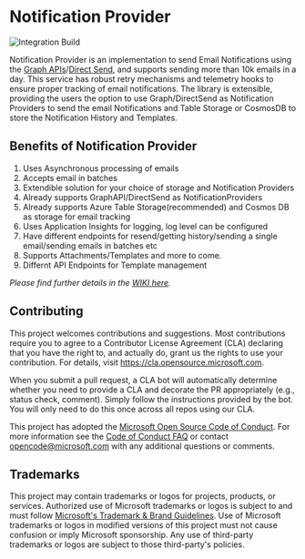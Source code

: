 # Notification Provider
![Integration Build](https://github.com/microsoft/notification-provider/workflows/Integration%20Build/badge.svg)

Notification Provider is an implementation to send Email Notifications using the [Graph APIs](https://docs.microsoft.com/en-us/graph/api/resources/mail-api-overview?view=graph-rest-1.0)/[Direct Send](https://docs.microsoft.com/en-us/exchange/mail-flow-best-practices/how-to-set-up-a-multifunction-device-or-application-to-send-email-using-microsoft-365-or-office-365#option-2-send-mail-directly-from-your-printer-or-application-to-microsoft-365-or-office-365-direct-send), and supports sending more than 10k emails in a day. This service has robust retry mechanisms and telemetry hooks to ensure proper tracking of email notifications. The library is extensible, providing the users the option to use Graph/DirectSend as Notification Providers to send the email Notifications and Table Storage or CosmosDB to store the Notification History and Templates.

## Benefits of Notification Provider
1. Uses Asynchronous processing of emails
2. Accepts email in batches
3. Extendible solution for your choice of storage and Notification Providers
4. Already supports GraphAPI/DirectSend as NotificationProviders
5. Already supports Azure Table Storage(recommended) and Cosmos DB as storage for email tracking
6. Uses Application Insights for logging, log level can be configured
7. Have different endpoints for resend/getting history/sending a single email/sending emails in batches etc
8. Supports Attachments/Templates and more to come.
9. Differnt API Endpoints for Template management

_Please find further details in the [WIKI here](https://github.com/microsoft/notification-provider/wiki/Notification-Provider)._

## Contributing
This project welcomes contributions and suggestions.  Most contributions require you to agree to a
Contributor License Agreement (CLA) declaring that you have the right to, and actually do, grant us
the rights to use your contribution. For details, visit https://cla.opensource.microsoft.com.

When you submit a pull request, a CLA bot will automatically determine whether you need to provide
a CLA and decorate the PR appropriately (e.g., status check, comment). Simply follow the instructions
provided by the bot. You will only need to do this once across all repos using our CLA.

This project has adopted the [Microsoft Open Source Code of Conduct](https://opensource.microsoft.com/codeofconduct/).
For more information see the [Code of Conduct FAQ](https://opensource.microsoft.com/codeofconduct/faq/) or
contact [opencode@microsoft.com](mailto:opencode@microsoft.com) with any additional questions or comments.

## Trademarks

This project may contain trademarks or logos for projects, products, or services. Authorized use of Microsoft 
trademarks or logos is subject to and must follow 
[Microsoft's Trademark & Brand Guidelines](https://www.microsoft.com/en-us/legal/intellectualproperty/trademarks/usage/general).
Use of Microsoft trademarks or logos in modified versions of this project must not cause confusion or imply Microsoft sponsorship.
Any use of third-party trademarks or logos are subject to those third-party's policies.

